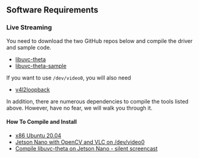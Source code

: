 ## Software Requirements

### Live Streaming

You need to download the two GitHub repos below and 
compile the driver and sample code.

* [libuvc-theta](https://github.com/ricohapi/libuvc-theta)
* [libuvc-theta-sample](https://github.com/ricohapi/libuvc-theta-sample)

If you want to use `/dev/video0`, you will also need

* [v4l2loopback](https://github.com/umlaeute/v4l2loopback)

In addition, there are numerous dependencies to compile 
the tools listed above.  However, have no fear, we will
walk you through it.

#### How To Compile and Install

* [x86 Ubuntu 20.04](https://youtu.be/Ji4WDvPHzQk)
* [Jetson Nano with OpenCV and VLC on /dev/video0](https://youtu.be/1xUMOvO_X5E)
* [Compile libuvc-theta on Jetson Nano - silent screencast](https://youtu.be/GoYi1tSIV80)

